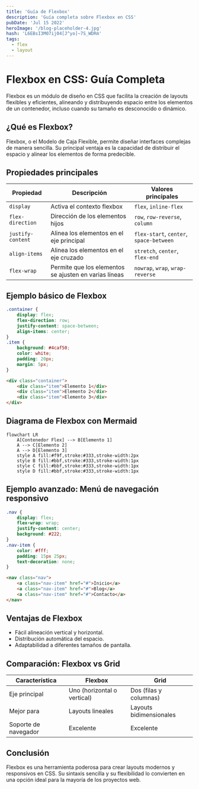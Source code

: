 ```yaml
---
title: 'Guía de Flexbox'
description: 'Guía completa sobre Flexbox en CSS'
pubDate: 'Jul 15 2022'
heroImage: '/blog-placeholder-4.jpg'
hash: 'L6EBsI3M07ij04[J^yo]~7S_WDRm'
tags:
  - flex
  - layout
---
```


# Flexbox en CSS: Guía Completa

Flexbox es un módulo de diseño en CSS que facilita la creación de layouts flexibles y eficientes, alineando y distribuyendo espacio entre los elementos de un contenedor, incluso cuando su tamaño es desconocido o dinámico.

## ¿Qué es Flexbox?

Flexbox, o el Modelo de Caja Flexible, permite diseñar interfaces complejas de manera sencilla. Su principal ventaja es la capacidad de distribuir el espacio y alinear los elementos de forma predecible.

## Propiedades principales

| Propiedad         | Descripción                                           | Valores principales                     |
| ----------------- | ----------------------------------------------------- | --------------------------------------- |
| `display`         | Activa el contexto flexbox                            | `flex`, `inline-flex`                   |
| `flex-direction`  | Dirección de los elementos hijos                      | `row`, `row-reverse`, `column`          |
| `justify-content` | Alinea los elementos en el eje principal              | `flex-start`, `center`, `space-between` |
| `align-items`     | Alinea los elementos en el eje cruzado                | `stretch`, `center`, `flex-end`         |
| `flex-wrap`       | Permite que los elementos se ajusten en varias líneas | `nowrap`, `wrap`, `wrap-reverse`        |

## Ejemplo básico de Flexbox

```css
.container {
	display: flex;
	flex-direction: row;
	justify-content: space-between;
	align-items: center;
}
.item {
	background: #4caf50;
	color: white;
	padding: 20px;
	margin: 5px;
}
```

```html
<div class="container">
	<div class="item">Elemento 1</div>
	<div class="item">Elemento 2</div>
	<div class="item">Elemento 3</div>
</div>
```

## Diagrama de Flexbox con Mermaid

```mermaid
flowchart LR
    A[Contenedor Flex] --> B[Elemento 1]
    A --> C[Elemento 2]
    A --> D[Elemento 3]
    style A fill:#f9f,stroke:#333,stroke-width:2px
    style B fill:#bbf,stroke:#333,stroke-width:1px
    style C fill:#bbf,stroke:#333,stroke-width:1px
    style D fill:#bbf,stroke:#333,stroke-width:1px
```

## Ejemplo avanzado: Menú de navegación responsivo

```css
.nav {
	display: flex;
	flex-wrap: wrap;
	justify-content: center;
	background: #222;
}
.nav-item {
	color: #fff;
	padding: 15px 25px;
	text-decoration: none;
}
```

```html
<nav class="nav">
	<a class="nav-item" href="#">Inicio</a>
	<a class="nav-item" href="#">Blog</a>
	<a class="nav-item" href="#">Contacto</a>
</nav>
```

## Ventajas de Flexbox

- Fácil alineación vertical y horizontal.
- Distribución automática del espacio.
- Adaptabilidad a diferentes tamaños de pantalla.

## Comparación: Flexbox vs Grid

| Característica       | Flexbox                     | Grid                    |
| -------------------- | --------------------------- | ----------------------- |
| Eje principal        | Uno (horizontal o vertical) | Dos (filas y columnas)  |
| Mejor para           | Layouts lineales            | Layouts bidimensionales |
| Soporte de navegador | Excelente                   | Excelente               |

## Conclusión

Flexbox es una herramienta poderosa para crear layouts modernos y responsivos en CSS. Su sintaxis sencilla y su flexibilidad lo convierten en una opción ideal para la mayoría de los proyectos web.
